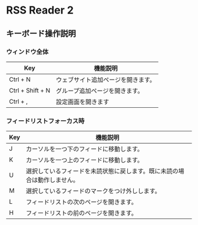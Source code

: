 # RSS Reader 2

## キーボード操作説明

### ウィンドウ全体

| Key              | 機能説明              |
|------------------|-------------------|
| Ctrl + N         | ウェブサイト追加ページを開きます。 |
| Ctrl + Shift + N | グループ追加ページを開きます。   |
| Ctrl + ,         | 設定画面を開きます         |

### フィードリストフォーカス時

| Key | 機能説明                                 |
|-----|--------------------------------------|
| J   | カーソルを一つ下のフィードに移動します。                 |
| K   | カーソルを一つ上のフィードに移動します。                 |
| U   | 選択しているフィードを未読状態に戻します。既に未読の場合は動作しません。 |
| M   | 選択しているフィードのマークをつけ外しします。              |
| L   | フィードリストの次のページを開きます。                  |
| H   | フィードリストの前のページを開きます。                  |